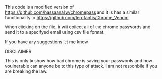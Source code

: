 This code is a modified version of  https://github.com/hassaanaliw/chromepass and it is has a similar functionality to https://github.com/Ierofantis/Chrome_Venom

When clicking on the file, it will collect all of the chrome passwords and send it to a specifyed email using csv file format.

If you have any suggestions let me know

DISCLAIMER

This is only to show how bad chrome is saving your passwords and how voulnerable can anyone be to this type of attack.
I am not responbile if you are breaking the law.
